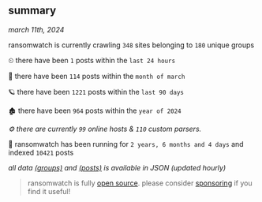 
## summary
_march 11th, 2024_

ransomwatch is currently crawling `348` sites belonging to `180` unique groups

⏲ there have been `1` posts within the `last 24 hours`

🦈 there have been `114` posts within the `month of march`

🪐 there have been `1221` posts within the `last 90 days`

🏚 there have been `964` posts within the `year of 2024`

_⚙️ there are currently `99` online hosts & `110` custom parsers._

🦕 ransomwatch has been running for `2 years, 6 months and 4 days` and indexed `10421` posts

_all data  [(groups)](http://ransomwhat.telemetry.ltd/groups) and [(posts)](http://ransomwhat.telemetry.ltd/posts) is available in JSON (updated hourly)_

> ransomwatch is fully [open source](https://github.com/joshhighet/ransomwatch#ransomwatch--). please consider [sponsoring](https://github.com/sponsors/joshhighet) if you find it useful!

